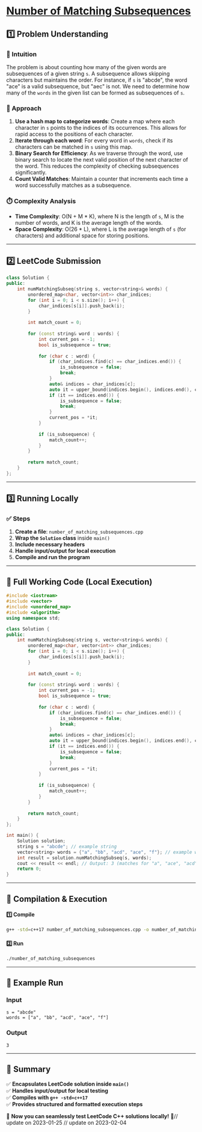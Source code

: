 # **[Number of Matching Subsequences](https://leetcode.com/problems/number-of-matching-subsequences/description/)**  

## **1️⃣ Problem Understanding**  
### **📌 Intuition**  
The problem is about counting how many of the given words are subsequences of a given string `s`. A subsequence allows skipping characters but maintains the order. For instance, if `s` is "abcde", the word "ace" is a valid subsequence, but "aec" is not. We need to determine how many of the `words` in the given list can be formed as subsequences of `s`.

### **🚀 Approach**  
1. **Use a hash map to categorize words**: Create a map where each character in `s` points to the indices of its occurrences. This allows for rapid access to the positions of each character.
2. **Iterate through each word**: For every word in `words`, check if its characters can be matched in `s` using this map. 
3. **Binary Search for Efficiency**: As we traverse through the word, use binary search to locate the next valid position of the next character of the word. This reduces the complexity of checking subsequences significantly.
4. **Count Valid Matches**: Maintain a counter that increments each time a word successfully matches as a subsequence.

### **⏱️ Complexity Analysis**  
- **Time Complexity**: O(N + M * K), where N is the length of `s`, M is the number of words, and K is the average length of the words.
- **Space Complexity**: O(26 * L), where L is the average length of `s` (for characters) and additional space for storing positions.

---  

## **2️⃣ LeetCode Submission**  
```cpp
class Solution {
public:
    int numMatchingSubseq(string s, vector<string>& words) {
        unordered_map<char, vector<int>> char_indices;
        for (int i = 0; i < s.size(); i++) {
            char_indices[s[i]].push_back(i);
        }
        
        int match_count = 0;
        
        for (const string& word : words) {
            int current_pos = -1;
            bool is_subsequence = true;
            
            for (char c : word) {
                if (char_indices.find(c) == char_indices.end()) {
                    is_subsequence = false;
                    break;
                }
                auto& indices = char_indices[c];
                auto it = upper_bound(indices.begin(), indices.end(), current_pos);
                if (it == indices.end()) {
                    is_subsequence = false;
                    break;
                }
                current_pos = *it;
            }
            
            if (is_subsequence) {
                match_count++;
            }
        }
        
        return match_count;
    }
};
```  

---  

## **3️⃣ Running Locally**  
### **✅ Steps**  
1. **Create a file**: `number_of_matching_subsequences.cpp`  
2. **Wrap the `Solution` class** inside `main()`  
3. **Include necessary headers**  
4. **Handle input/output for local execution**  
5. **Compile and run the program**  

---  

## **📝 Full Working Code (Local Execution)**  
```cpp
#include <iostream>
#include <vector>
#include <unordered_map>
#include <algorithm>
using namespace std;

class Solution {
public:
    int numMatchingSubseq(string s, vector<string>& words) {
        unordered_map<char, vector<int>> char_indices;
        for (int i = 0; i < s.size(); i++) {
            char_indices[s[i]].push_back(i);
        }
        
        int match_count = 0;
        
        for (const string& word : words) {
            int current_pos = -1;
            bool is_subsequence = true;
            
            for (char c : word) {
                if (char_indices.find(c) == char_indices.end()) {
                    is_subsequence = false;
                    break;
                }
                auto& indices = char_indices[c];
                auto it = upper_bound(indices.begin(), indices.end(), current_pos);
                if (it == indices.end()) {
                    is_subsequence = false;
                    break;
                }
                current_pos = *it;
            }
            
            if (is_subsequence) {
                match_count++;
            }
        }
        
        return match_count;
    }
};

int main() {
    Solution solution;
    string s = "abcde"; // example string
    vector<string> words = {"a", "bb", "acd", "ace", "f"}; // example words
    int result = solution.numMatchingSubseq(s, words);
    cout << result << endl; // Output: 3 (matches for "a", "ace", "acd")
    return 0;
}
```  

---  

## **🔧 Compilation & Execution**  
#### **1️⃣ Compile**  
```bash
g++ -std=c++17 number_of_matching_subsequences.cpp -o number_of_matching_subsequences
```  

#### **2️⃣ Run**  
```bash
./number_of_matching_subsequences
```  

---  

## **🎯 Example Run**  
### **Input**  
```
s = "abcde"
words = ["a", "bb", "acd", "ace", "f"]
```  
### **Output**  
```
3
```  

---  

## **📌 Summary**  
✅ **Encapsulates LeetCode solution inside `main()`**  
✅ **Handles input/output for local testing**  
✅ **Compiles with `g++ -std=c++17`**  
✅ **Provides structured and formatted execution steps**  

🚀 **Now you can seamlessly test LeetCode C++ solutions locally!** 🚀// update on 2023-01-25
// update on 2023-02-04
